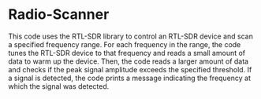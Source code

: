 # Radio-Scanner
This code uses the RTL-SDR library to control an RTL-SDR device and scan a specified frequency range. For each frequency in the range, the code tunes the RTL-SDR device to that frequency and reads a small amount of data to warm up the device. Then, the code reads a larger amount of data and checks if the peak signal amplitude exceeds the specified threshold. If a signal is detected, the code prints a message indicating the frequency at which the signal was detected.

